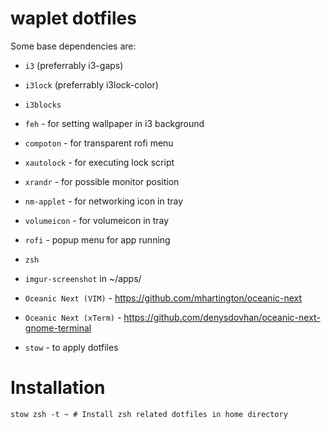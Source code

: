 # waplet dotfiles

Some base dependencies are:

   * `i3` (preferrably i3-gaps)
   * `i3lock` (preferrably i3lock-color)
   * `i3blocks`
   * `feh` - for setting wallpaper in i3 background
   * `compoton` - for transparent rofi menu
   * `xautolock` - for executing lock script
   * `xrandr` - for possible monitor position
   * `nm-applet` - for networking icon in tray
   * `volumeicon` - for volumeicon in tray
   * `rofi` - popup menu for app running
   * `zsh`
   * `imgur-screenshot` in ~/apps/
   * `Oceanic Next (VIM)` - https://github.com/mhartington/oceanic-next
   * `Oceanic Next (xTerm)` - https://github.com/denysdovhan/oceanic-next-gnome-terminal

   * `stow` - to apply dotfiles

# Installation

    stow zsh -t ~ # Install zsh related dotfiles in home directory
